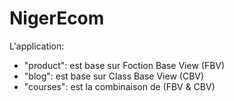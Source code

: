 # NigerEcom

L'application:
- "product": est base sur Foction Base View (FBV)
- "blog": est base sur Class Base View (CBV)
- "courses": est la combinaison de (FBV & CBV)
